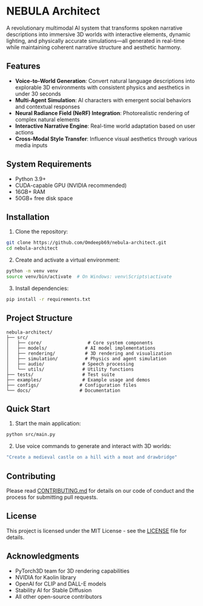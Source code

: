 # NEBULA Architect

A revolutionary multimodal AI system that transforms spoken narrative descriptions into immersive 3D worlds with interactive elements, dynamic lighting, and physically accurate simulations—all generated in real-time while maintaining coherent narrative structure and aesthetic harmony.

## Features

- **Voice-to-World Generation**: Convert natural language descriptions into explorable 3D environments with consistent physics and aesthetics in under 30 seconds
- **Multi-Agent Simulation**: AI characters with emergent social behaviors and contextual responses
- **Neural Radiance Field (NeRF) Integration**: Photorealistic rendering of complex natural elements
- **Interactive Narrative Engine**: Real-time world adaptation based on user actions
- **Cross-Modal Style Transfer**: Influence visual aesthetics through various media inputs

## System Requirements

- Python 3.9+
- CUDA-capable GPU (NVIDIA recommended)
- 16GB+ RAM
- 50GB+ free disk space

## Installation

1. Clone the repository:
```bash
git clone https://github.com/Omdeepb69/nebula-architect.git
cd nebula-architect
```

2. Create and activate a virtual environment:
```bash
python -m venv venv
source venv/bin/activate  # On Windows: venv\Scripts\activate
```

3. Install dependencies:
```bash
pip install -r requirements.txt
```

## Project Structure

```
nebula-architect/
├── src/
│   ├── core/                 # Core system components
│   ├── models/              # AI model implementations
│   ├── rendering/           # 3D rendering and visualization
│   ├── simulation/          # Physics and agent simulation
│   ├── audio/              # Speech processing
│   └── utils/              # Utility functions
├── tests/                  # Test suite
├── examples/               # Example usage and demos
├── configs/               # Configuration files
└── docs/                  # Documentation
```

## Quick Start

1. Start the main application:
```bash
python src/main.py
```

2. Use voice commands to generate and interact with 3D worlds:
```bash
"Create a medieval castle on a hill with a moat and drawbridge"
```

## Contributing

Please read [CONTRIBUTING.md](CONTRIBUTING.md) for details on our code of conduct and the process for submitting pull requests.

## License

This project is licensed under the MIT License - see the [LICENSE](LICENSE) file for details.

## Acknowledgments

- PyTorch3D team for 3D rendering capabilities
- NVIDIA for Kaolin library
- OpenAI for CLIP and DALL-E models
- Stability AI for Stable Diffusion
- All other open-source contributors 
